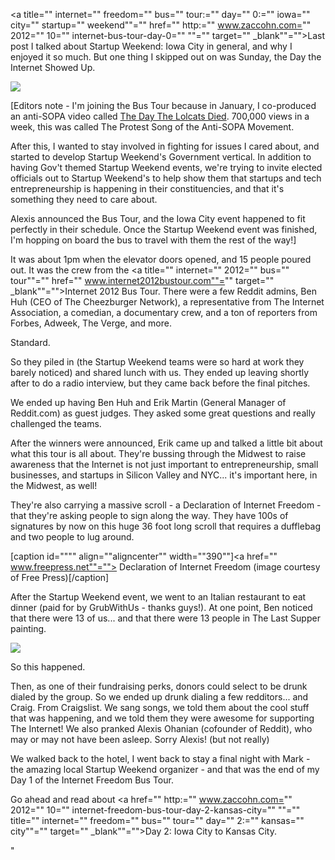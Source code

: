 <a title="" internet="" freedom="" bus="" tour:="" day="" 0:="" iowa="" city="" startup="" weekend""="" href="" http:="" www.zaccohn.com="" 2012="" 10="" internet-bus-tour-day-0="" ""="" target="" _blank""="">Last post I talked about Startup Weekend: Iowa City in general</a>, and why I enjoyed it so much. But one thing I skipped out on was Sunday, the Day the Internet Showed Up.

<img src="https://www.zaccohn.com/images/InternetBusTour/t_bus.jpeg" caption="Internet Freedom Bus Tour">

[Editors note - I'm joining the Bus Tour because in January, I co-produced an anti-SOPA video called <a href="https://www.youtube.com/watch?v=1p-TV4jaCMk">The Day The Lolcats Died</a>. 700,000 views in a week, this was called The Protest Song of the Anti-SOPA Movement.

After this, I wanted to stay involved in fighting for issues I cared about, and started to develop Startup Weekend's Government vertical. In addition to having Gov't themed Startup Weekend events, we're trying to invite elected officials out to Startup Weekend's to help show them that startups and tech entrepreneurship is happening in their constituencies, and that it's something they need to care about.

Alexis announced the Bus Tour, and the Iowa City event happened to fit perfectly in their schedule. Once the Startup Weekend event was finished, I'm hopping on board the bus to travel with them the rest of the way!]

It was about 1pm when the elevator doors opened, and 15 people poured out. It was the crew from the <a title="" internet="" 2012="" bus="" tour""="" href="" www.internet2012bustour.com""="" target="" _blank""="">Internet 2012 Bus Tour</a>. There were a few Reddit admins, Ben Huh (CEO of The Cheezburger Network), a representative from The Internet Association, a comedian, a documentary crew, and a ton of reporters from Forbes, Adweek, The Verge, and more.

Standard.

So they piled in (the Startup Weekend teams were so hard at work they barely noticed) and shared lunch with us. They ended up leaving shortly after to do a radio interview, but they came back before the final pitches.

We ended up having Ben Huh and Erik Martin (General Manager of Reddit.com) as guest judges. They asked some great questions and really challenged the teams.

After the winners were announced, Erik came up and talked a little bit about what this tour is all about. They're bussing through the Midwest to raise awareness that the Internet is not just important to entrepreneurship, small businesses, and startups in Silicon Valley and NYC... it's important here, in the Midwest, as well!

They're also carrying a massive scroll - a Declaration of Internet Freedom - that they're asking people to sign along the way. They have 100s of signatures by now on this huge 36 foot long scroll that requires a dufflebag and two people to lug around.

[caption id="""" align=""aligncenter"" width=""390""]<a href="" www.freepress.net""=""></a> Declaration of Internet Freedom (image courtesy of Free Press)[/caption]

After the Startup Weekend event, we went to an Italian restaurant to eat dinner (paid for by GrubWithUs - thanks guys!). At one point, Ben noticed that there were 13 of us... and that there were 13 people in The Last Supper painting.

<img src="https://www.zaccohn.com/images/InternetBusTour/t_lastsupper.jpg">

So this happened.

Then, as one of their fundraising perks, donors could select to be drunk dialed by the group. So we ended up drunk dialing a few redditors... and Craig. From Craigslist. We sang songs, we told them about the cool stuff that was happening, and we told them they were awesome for supporting The Internet! We also pranked Alexis Ohanian (cofounder of Reddit), who may or may not have been asleep. Sorry Alexis! (but not really)

We walked back to the hotel, I went back to stay a final night with Mark - the amazing local Startup Weekend organizer - and that was the end of my Day 1 of the Internet Freedom Bus Tour.

Go ahead and read about <a href="" http:="" www.zaccohn.com="" 2012="" 10="" internet-freedom-bus-tour-day-2-kansas-city="" ""="" title="" internet="" freedom="" bus="" tour="" day="" 2:="" kansas="" city""="" target="" _blank""="">Day 2: Iowa City to Kansas City.</a>

"